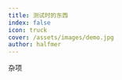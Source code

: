```yaml
---
title: 测试时的东西
index: false
icon: truck
cover: /assets/images/demo.jpg
author: halfmer
---
```


杂项

<Catalog />
